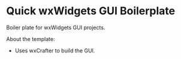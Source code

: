 # Quick wxWidgets GUI Boilerplate
Boiler plate for wxWidgets GUI projects.

About the template:
* Uses wxCrafter to build the GUI.
